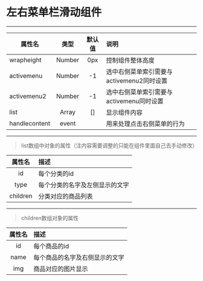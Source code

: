 # 左右菜单栏滑动组件
***
| 属性名        | 类型          | 默认值  |说明                                     |
| ------------- |:-------------:|:-------:|:--------------------------------------- |
| wrapheight    | Number        |   0px   |控制组件整体高度                         |
| activemenu    | Number        |    -1   |选中右侧菜单索引需要与activemenu2同时设置|
| activemenu2   | Number        |    -1   |选中右侧菜单索引需要与activemenu同时设置 |
| list          | Array         |    []   |显示组件内容                             |
| handlecontent | event         |         |用来处理点击右侧菜单的行为               |
***
> list数组中对象的属性（注内容需要调整的只能在组件里面自己去手动修改）

|属性名         |描述                              |
|:-------------:|:---------------------------------|
|id             |每个分类的id                      |
|type           |每个分类的名字及左侧显示的文字    |
|children       |分类对应的商品列表                |
***
> children数组对象的属性

|属性名         |描述                              |
|:-------------:|:---------------------------------|
|id             |每个商品的id                      |
|name           |每个商品的名字及右侧显示的文字    |
|img            |商品对应的图片显示                |